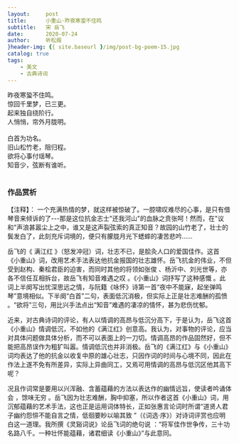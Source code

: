 ```yaml
---
layout:     post
title:      小重山·昨夜寒蛩不住鸣
subtitle:   宋 岳飞
date:       2020-07-24
author:     听松阁
}header-img: {{ site.baseurl }/img/post-bg-poem-15.jpg
catalog: true
tags:
    - 美文
    - 古典诗词
---
```



昨夜寒蛩不住鸣。<br>
惊回千里梦，已三更。<br>
起来独自绕阶行。<br>
人悄悄，帘外月胧明。<br>
<br>
白首为功名。<br>
旧山松竹老，阻归程。<br>
欲将心事付瑶琴。<br>
知音少，弦断有谁听。<br>
<br>

### 作品赏析
【注释】：
一个充满热情的梦，就这样被惊破了。一腔啸叹难尽的心事，是只有借琴音来倾诉的了---那是这位抗金志士"还我河山"的血脉之贲张呵！然而，在"议和"声浪甚嚣尘上之中，谁又是这声裂弦索的真正知音？故园的山竹老了，壮士的鬓发白了，此刻充斥词境的，便只有朦胧月光下蟋蟀的凄苦悲吟……

岳飞的《 满江红 》（怒发冲冠）词，壮志不已，是脍灸人口的爱国佳作。这首《小重山》词，改用艺术手法表达他抗金报国的壮志雄怀。岳飞抗金的伟业，不但受到赵构、秦桧君臣的迫害，而同时其他的将领如张俊 、杨沂中、刘光世等，亦各不信任互相拆台，故岳飞有知音难遇之叹 。《小重山》词抒写了这种感慨 。此词上半阕写出忧深思远之情，与阮籍《咏怀》诗第一首“夜中不能寐，起坐弹鸣琴”意境相似。下半阕“白首”二句，表面低沉消极，但实际上正是壮志难酬的孤愤 。“欲将”三句，用比兴手法点出“知音”难遇的凄凉的情怀，甚为悲伤忧郁。

近来，对古典诗词的评论，有人以情调的高昂与低沉分高下，于是认为，岳飞这首《小重山》情调低沉，不如他的《满江红》创意高。我认为，对事物的评论，应当对具体问题做具体分析，而不可以表面上的一刀切。情调高昂的作品固然好，但不能把高昂误作为粗犷叫嚣。情调低沉也并非消极。岳飞的《满江红》与《小重山》词均表达了他的抗金以收复中原的雄心壮志，只因作词的时间与心境不同，因此在作法上遂不免有所差异，实际上异曲同工，又焉可用情调的高昂与低沉区他其高下呢？

况且作词常是要用以兴浑融、含蓄蕴藉的方法以表达作的幽情远旨，使读者吟诵体会 ，馀味无穷 。岳飞因为壮志难酬，胸中抑塞，所以作者这首《小重山》词，用沉郁蕴藉的艺术手法，这也正是运用词体特长，正如张惠言论词时所谓“道贤人君子幽约怨悱不能自言之情，低徊要眇以喻其致 ”（《词选·序》）对诗词评赏也应明白这一道理。我所撰《灵谿词说》论岳飞词的绝句说 ：“将军佳作世争传，三十功名路八千。一种壮怀能蕴藉，诸君细读《小重山》”与此意同。
